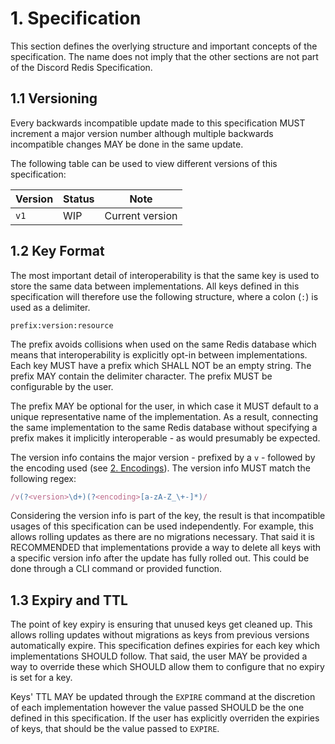 # 1. Specification

This section defines the overlying structure and important concepts
of the specification. The name does not imply that the other sections
are not part of the Discord Redis Specification.

## 1.1 Versioning

Every backwards incompatible update made to this specification MUST
increment a major version number although multiple backwards
incompatible changes MAY be done in the same update.

The following table can be used to view different versions of this
specification:

| Version | Status | Note            |
| ------- | -----  | --------------- |
| `v1`    | WIP    | Current version |

## 1.2 Key Format

The most important detail of interoperability is that the same key is
used to store the same data between implementations. All keys defined
in this specification will therefore use the following structure, where
a colon (`:`) is used as a delimiter.

```text
prefix:version:resource
```

The prefix avoids collisions when used on the same Redis database which
means that interoperability is explicitly opt-in between
implementations. Each key MUST have a prefix which SHALL NOT be an
empty string. The prefix MAY contain the delimiter character. The
prefix MUST be configurable by the user.

The prefix MAY be optional for the user, in which case it MUST default
to a unique representative name of the implementation. As a result,
connecting the same implementation to the same Redis database without
specifying a prefix makes it implicitly interoperable - as would
presumably be expected.

The version info contains the major version - prefixed by a `v` -
followed by the encoding used (see [2. Encodings](./encodings.md)).
The version info MUST match the following regex:

```javascript
/v(?<version>\d+)(?<encoding>[a-zA-Z_\+-]*)/
```

Considering the version info is part of the key, the result is that
incompatible usages of this specification can be used independently.
For example, this allows rolling updates as there are no migrations
necessary. That said it is RECOMMENDED that implementations provide a
way to delete all keys with a specific version info after the update
has fully rolled out. This could be done through a CLI command or
provided function.

## 1.3 Expiry and TTL

The point of key expiry is ensuring that unused keys get cleaned up.
This allows rolling updates without migrations as keys from previous
versions automatically expire. This specification defines expiries for
each key which implementations SHOULD follow. That said, the user MAY
be provided a way to override these which SHOULD allow them to
configure that no expiry is set for a key.

Keys' TTL MAY be updated through the `EXPIRE` command at the discretion
of each implementation however the value passed SHOULD be the one
defined in this specification. If the user has explicitly overriden the
expiries of keys, that should be the value passed to `EXPIRE`.
